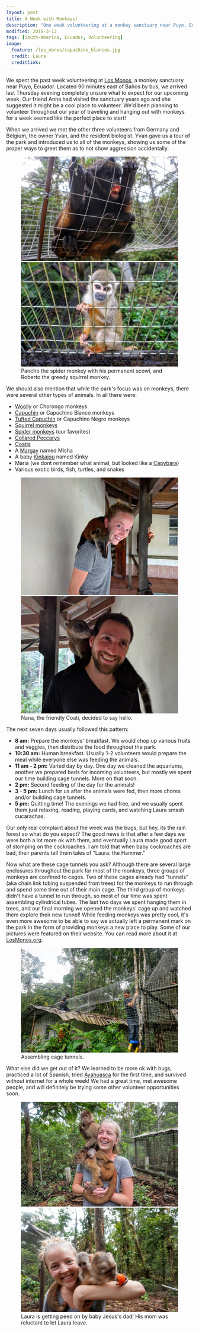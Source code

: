 ```yaml
---
layout: post
title: A Week with Monkeys!
description: "One week volunteering at a monkey sanctuary near Puyo, Ecuador."
modified: 2016-3-13
tags: [South-America, Ecuador, Volunteering]
image:
  feature: /los_monos/capachino_blancos.jpg
  credit: Laura
  creditlink:
---
```


We spent the past week volunteering at [Los Monos](http://losmonos.org/), a monkey sanctuary near Puyo, Ecuador. Located 90 minutes east of Baños by bus, we arrived last Thursday evening completely unsure what to expect for our upcoming week. Our friend Anna had visited the sanctuary years ago and she suggested it might be a cool place to volunteer. We'd been planning to volunteer throughout our year of traveling and hanging out with monkeys for a week seemed like the perfect place to start!

When we arrived we met the other three volunteers from Germany and Belgium, the owner Yvan, and the resident biologist. Yvan gave us a tour of the park and introduced us to all of the monkeys, showing us some of the proper ways to greet them as to not show aggression accidentally.

<figure class="half">
    <a href="/images/los_monos/pancho.jpg"><img src="/images/los_monos/pancho.jpg" alt=""></a>
    <a href="/images/los_monos/roberto_the_squirrel_monkey.jpg"><img src="/images/los_monos/roberto_the_squirrel_monkey.jpg" alt=""></a>
    <figcaption>Pancho the spider monkey with his permanent scowl, and Roberto the greedy squirrel monkey.</figcaption>
</figure>

We should also mention that while the park's focus was on monkeys, there were several other types of animals. In all there were:

- [Woolly](https://en.wikipedia.org/wiki/Woolly_monkey) or Chorongo monkeys
- [Capuchin](https://en.wikipedia.org/wiki/Capuchin_monkey) or Capuchino Blanco monkeys
- [Tufted Capuchin](https://en.wikipedia.org/wiki/Tufted_capuchin) or Capuchino Negro monkeys
- [Squirrel monkeys](https://en.wikipedia.org/wiki/Squirrel_monkey)
- [Spider monkeys](https://en.wikipedia.org/wiki/Spider_monkey) (our favorites)
- [Collared Peccarys](https://en.wikipedia.org/wiki/Collared_peccary)
- [Coatis](https://en.wikipedia.org/wiki/Coati)
- A [Margay](https://en.wikipedia.org/wiki/Margay) named Misha
- A baby [Kinkajou](https://en.wikipedia.org/wiki/Kinkajou) named Kinky
- Maria (we dont remember what animal, but looked like a [Capybara](https://en.wikipedia.org/wiki/Capybara))
- Various exotic birds, fish, turtles, and snakes

<figure class="half">
    <a href="/images/los_monos/nana_and_laura.jpg"><img src="/images/los_monos/nana_and_laura.jpg" alt=""></a>
    <a href="/images/los_monos/nana_and_vesper.jpg"><img src="/images/los_monos/nana_and_vesper.jpg" alt=""></a>
    <figcaption>Nana, the friendly Coati, decided to say hello.</figcaption>
</figure>

The next seven days usually followed this pattern: 

- **8 am:** Prepare the monkeys' breakfast. We would chop up various fruits and veggies, then distribute the food throughout the park. 
- **10:30 am:** Human breakfast. Usually 1-2 volunteers would prepare the meal while everyone else was feeding the animals. 
- **11 am - 2 pm:** Varied day by day. One day we cleaned the aquariums, another we prepared beds for incoming volunteers, but mostly we spent our time building cage tunnels. More on that soon.
- **2 pm:** Second feeding of the day for the animals! 
- **3 - 5 pm:** Lunch for us after the animals were fed, then more chores and/or building cage tunnels. 
- **5 pm:** Quitting time! The evenings we had free, and we usually spent them just relaxing, reading, playing cards, and watching Laura smash cucarachas.

Our only real complaint about the week was the bugs, but hey, its the rain forest so what do you expect? The good news is that after a few days we were both a lot more ok with them, and eventually Laura made good sport of stomping on the cockroaches. I am told that when baby cockroaches are bad, their parents tell them tales of "Laura: the Hammer."

Now what are these cage tunnels you ask? Although there are several large enclosures throughout the park for most of the monkeys, three groups of monkeys are confined to cages. Two of these cages already had "tunnels" (aka chain link tubing suspended from trees) for the monkeys to run through and spend some time out of their main cage. The third group of monkeys didn't have a tunnel to run through, so most of our time was spent assembling cylindrical tubes. The last two days we spent hanging them in trees, and our final morning we opened the monkeys' cage up and watched them explore their new tunnel! While feeding monkeys was pretty cool, it's even more awesome to be able to say we actually left a permanent mark on the park in the form of providing monkeys a new place to play. Some of our pictures were featured on their website. You can read more about it at [LosMonos.org](http://www.losmonos.org/Blog/ver-seleccionado-en/81).
<figure>
    <a href="/images/los_monos/cage_tunnel_construction.jpg"><img src="/images/los_monos/cage_tunnel_construction.jpg" alt=""></a>
    <figcaption>Assembling cage tunnels.</figcaption>
</figure>

What else did we get out of it? We learned to be more ok with bugs, practiced a lot of Spanish, tried [Ayahuasca](https://en.wikipedia.org/wiki/Ayahuasca) for the first time, and survived without internet for a whole week! We had a great time, met awesome people, and will definitely be trying some other volunteer opportunities soon.

<figure class="half">
    <a href="/images/los_monos/laura_with_monkeys.jpg"><img src="/images/los_monos/laura_with_monkeys.jpg" alt=""></a>
    <a href="/images/los_monos/laura_with_baby_jesus_and_tomato.jpg"><img src="/images/los_monos/laura_with_baby_jesus_and_tomato.jpg" alt=""></a>
    <figcaption>Laura is getting peed on by baby Jesus's dad! His mom was reluctant to let Laura leave.</figcaption>
</figure>
